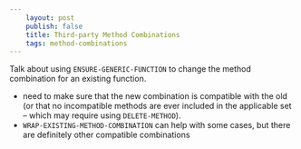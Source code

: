 ```yaml
---
    layout: post
    publish: false
    title: Third-party Method Combinations
    tags: method-combinations
---
```


Talk about using `ENSURE-GENERIC-FUNCTION` to change the method combination for an existing function.
* need to make sure that the new combination is compatible with the old (or that no incompatible methods are ever included in the applicable set – which may require using `DELETE-METHOD`).
* `WRAP-EXISTING-METHOD-COMBINATION` can help with some cases, but there are definitely other compatible combinations